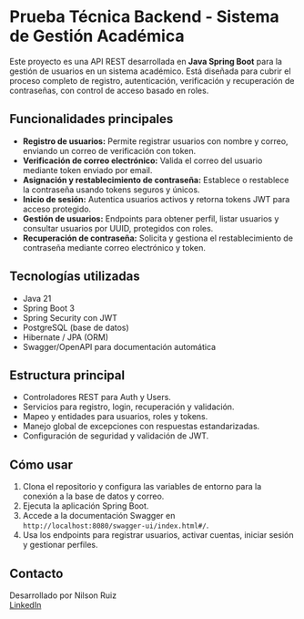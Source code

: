 # Prueba Técnica Backend - Sistema de Gestión Académica

Este proyecto es una API REST desarrollada en **Java Spring Boot** para la gestión de usuarios en un sistema académico. Está diseñada para cubrir el proceso completo de registro, autenticación, verificación y recuperación de contraseñas, con control de acceso basado en roles.

## Funcionalidades principales

- **Registro de usuarios:** Permite registrar usuarios con nombre y correo, enviando un correo de verificación con token.
- **Verificación de correo electrónico:** Valida el correo del usuario mediante token enviado por email.
- **Asignación y restablecimiento de contraseña:** Establece o restablece la contraseña usando tokens seguros y únicos.
- **Inicio de sesión:** Autentica usuarios activos y retorna tokens JWT para acceso protegido.
- **Gestión de usuarios:** Endpoints para obtener perfil, listar usuarios y consultar usuarios por UUID, protegidos con roles.
- **Recuperación de contraseña:** Solicita y gestiona el restablecimiento de contraseña mediante correo electrónico y token.

## Tecnologías utilizadas

- Java 21
- Spring Boot 3
- Spring Security con JWT
- PostgreSQL (base de datos)
- Hibernate / JPA (ORM)
- Swagger/OpenAPI para documentación automática

## Estructura principal

- Controladores REST para Auth y Users.
- Servicios para registro, login, recuperación y validación.
- Mapeo y entidades para usuarios, roles y tokens.
- Manejo global de excepciones con respuestas estandarizadas.
- Configuración de seguridad y validación de JWT.

## Cómo usar

1. Clona el repositorio y configura las variables de entorno para la conexión a la base de datos y correo.
2. Ejecuta la aplicación Spring Boot.
3. Accede a la documentación Swagger en `http://localhost:8080/swagger-ui/index.html#/`.
4. Usa los endpoints para registrar usuarios, activar cuentas, iniciar sesión y gestionar perfiles.

## Contacto

Desarrollado por Nilson Ruiz  
[LinkedIn](https://www.linkedin.com/in/nilson-ruiz-ing2027)
